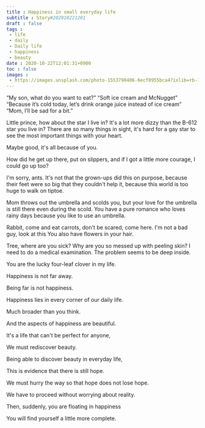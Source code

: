 ```yaml
---
title : Happiness in small everyday life
subtitle : Story#202010221201
draft : false
tags :
 - life
 - daily
 - Daily life
 - happiness
 - beauty
date : 2020-10-22T12:01:31+0900
toc : false
images : 
 - https://images.unsplash.com/photo-1553798406-6ecf8955bca4?ixlib=rb-1.2.1&q=80&fm=jpg&crop=entropy&cs=tinysrgb&w=1080&fit=max&ixid=eyJhcHBfaWQiOjE1NTU0OX0
---
```

“My son, what do you want to eat?” “Soft ice cream and McNugget” “Because it’s cold today, let’s drink orange juice instead of ice cream” “Mom, I’ll be sad for a bit.”  

Little prince, how about the star I live in? It's a lot more dizzy than the B-612 star you live in? There are so many things in sight, it's hard for a gay star to see the most important things with your heart.  

Maybe good, it's all because of you.  

How did he get up there, put on slippers, and if I got a little more courage, I could go up too?  

I'm sorry, ants. It's not that the grown-ups did this on purpose, because their feet were so big that they couldn't help it, because this world is too huge to walk on tiptoe.  

Mom throws out the umbrella and scolds you, but your love for the umbrella is still there even during the scold. You have a pure romance who loves rainy days because you like to use an umbrella.  

Rabbit, come and eat carrots, don't be scared, come here. I'm not a bad guy, look at this You also have flowers in your hair.  

Tree, where are you sick? Why are you so messed up with peeling skin? I need to do a medical examination. The problem seems to be deep inside.  

You are the lucky four-leaf clover in my life.  

Happiness is not far away.  

Being far is not happiness.  

Happiness lies in every corner of our daily life.  

Much broader than you think.  

And the aspects of happiness are beautiful.  

It's a life that can't be perfect for anyone,  

We must rediscover beauty.  

Being able to discover beauty in everyday life,  

This is evidence that there is still hope.  

We must hurry the way so that hope does not lose hope.  

We have to proceed without worrying about reality.  

Then, suddenly, you are floating in happiness  

You will find yourself a little more complete.